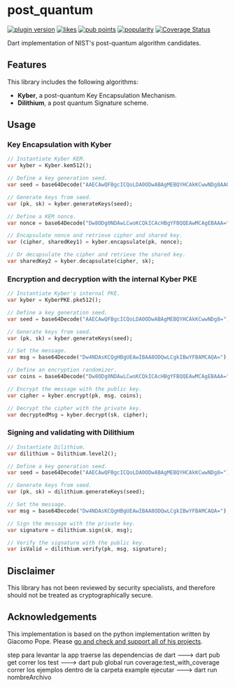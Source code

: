 # post_quantum

[![plugin version](https://img.shields.io/pub/v/post_quantum?label=pub)](https://pub.dev/packages/post_quantum)
[![likes](https://img.shields.io/pub/likes/post_quantum?logo=dart)](https://pub.dev/packages/post_quantum/score)
[![pub points](https://img.shields.io/pub/points/post_quantum?logo=dart&color=teal)](https://pub.dev/packages/post_quantum/score)
[![popularity](https://img.shields.io/pub/popularity/post_quantum?logo=dart)](https://pub.dev/packages/post_quantum/score)
[![Coverage Status](https://coveralls.io/repos/github/tomasagata/post_quantum/badge.svg)](https://coveralls.io/github/tomasagata/post_quantum)

Dart implementation of NIST's post-quantum algorithm candidates.

## Features

This library includes the following algorithms:
- __Kyber__, a post-quantum Key Encapsulation Mechanism.
- __Dilithium__, a post quantum Signature scheme.

## Usage

### Key Encapsulation with Kyber

```dart
// Instantiate Kyber KEM.
var kyber = Kyber.kem512();

// Define a key generation seed.
var seed = base64Decode("AAECAwQFBgcICQoLDA0ODwABAgMEBQYHCAkKCwwNDg8AAQIDBAUGBwgJCgsMDQ4PAAECAwQFBgcICQoLDA0ODw==");

// Generate keys from seed.
var (pk, sk) = kyber.generateKeys(seed);

// Define a KEM nonce.
var nonce = base64Decode("Dw8ODg0NDAwLCwoKCQkICAcHBgYFBQQEAwMCAgEBAAA=");

// Encapsulate nonce and retrieve cipher and shared key.
var (cipher, sharedKey1) = kyber.encapsulate(pk, nonce);

// Or decapsulate the cipher and retrieve the shared key.
var sharedKey2 = kyber.decapsulate(cipher, sk);

```

### Encryption and decryption with the internal Kyber PKE

```dart
// Instantiate Kyber's internal PKE.
var kyber = KyberPKE.pke512();

// Define a key generation seed.
var seed = base64Decode("AAECAwQFBgcICQoLDA0ODwABAgMEBQYHCAkKCwwNDg8=");

// Generate keys from seed.
var (pk, sk) = kyber.generateKeys(seed);

// Set the message.
var msg = base64Decode("Dw4NDAsKCQgHBgUEAwIBAA8ODQwLCgkIBwYFBAMCAQA=");

// Define an encryption randomizer.
var coins = base64Decode("Dw8ODg0NDAwLCwoKCQkICAcHBgYFBQQEAwMCAgEBAAA=");

// Encrypt the message with the public key.
var cipher = kyber.encrypt(pk, msg, coins);

// Decrypt the cipher with the private key.
var decryptedMsg = kyber.decrypt(sk, cipher);
```

### Signing and validating with Dilithium

```dart
// Instantiate Dilithium.
var dilithium = Dilithium.level2();

// Define a key generation seed.
var seed = base64Decode("AAECAwQFBgcICQoLDA0ODwABAgMEBQYHCAkKCwwNDg8=");

// Generate keys from seed.
var (pk, sk) = dilithium.generateKeys(seed);

// Set the message.
var msg = base64Decode("Dw4NDAsKCQgHBgUEAwIBAA8ODQwLCgkIBwYFBAMCAQA=");

// Sign the message with the private key.
var signature = dilithium.sign(sk, msg);

// Verify the signature with the public key.
var isValid = dilithium.verify(pk, msg, signature);
```

## Disclaimer

This library has not been reviewed by security specialists, and therefore should not be treated as cryptographically secure.

## Acknowledgements

This implementation is based on the python implementation written by Giacomo Pope. Please [go and check and support all of his projects](https://github.com/giacomopope).

step para levantar la app
traerse las dependencias de dart 
 ---> dart pub get
 correr los test
 ---> dart pub global run coverage:test_with_coverage
 correr los ejemplos 
 dentro de la carpeta example ejecutar
 ---> dart run nombreArchivo



 
